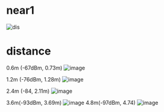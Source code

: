 # near1
![dis](https://github.com/user-attachments/assets/acfee92f-841c-41c8-b827-91ed407b1e5f)

# distance
0.6m (-67dBm, 0.73m) 
![image](https://github.com/user-attachments/assets/49a8e1d8-d4b4-46e9-b699-23bb2370541b)

1.2m (-76dBm, 1.28m) 
![image](https://github.com/user-attachments/assets/92836719-59eb-47cb-811b-3c2def16d132)

2.4m (-84, 2.11m)
![image](https://github.com/user-attachments/assets/093824ed-685b-4749-b463-b93f1f0629be)

3.6m(-93dBm, 3.69m)
![image](https://github.com/user-attachments/assets/f1c032f8-b290-4c8b-a07c-8ba0da3a1e87)
4.8m(-97dBm, 4.74)
![image](https://github.com/user-attachments/assets/83167bce-e5c2-498c-a052-c0c23186a4a5)
